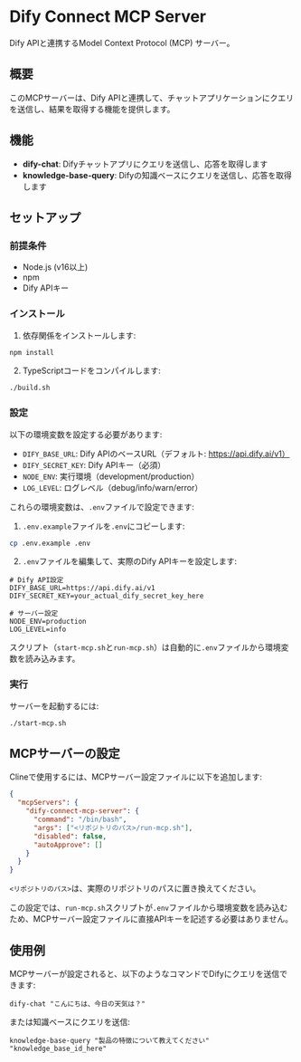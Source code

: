 # Dify Connect MCP Server

Dify APIと連携するModel Context Protocol (MCP) サーバー。

## 概要

このMCPサーバーは、Dify APIと連携して、チャットアプリケーションにクエリを送信し、結果を取得する機能を提供します。

## 機能

- **dify-chat**: Difyチャットアプリにクエリを送信し、応答を取得します
- **knowledge-base-query**: Difyの知識ベースにクエリを送信し、応答を取得します

## セットアップ

### 前提条件

- Node.js (v16以上)
- npm
- Dify APIキー

### インストール

1. 依存関係をインストールします:

```bash
npm install
```

2. TypeScriptコードをコンパイルします:

```bash
./build.sh
```

### 設定

以下の環境変数を設定する必要があります:

- `DIFY_BASE_URL`: Dify APIのベースURL（デフォルト: https://api.dify.ai/v1）
- `DIFY_SECRET_KEY`: Dify APIキー（必須）
- `NODE_ENV`: 実行環境（development/production）
- `LOG_LEVEL`: ログレベル（debug/info/warn/error）

これらの環境変数は、`.env`ファイルで設定できます:

1. `.env.example`ファイルを`.env`にコピーします:

```bash
cp .env.example .env
```

2. `.env`ファイルを編集して、実際のDify APIキーを設定します:

```
# Dify API設定
DIFY_BASE_URL=https://api.dify.ai/v1
DIFY_SECRET_KEY=your_actual_dify_secret_key_here

# サーバー設定
NODE_ENV=production
LOG_LEVEL=info
```

スクリプト（`start-mcp.sh`と`run-mcp.sh`）は自動的に`.env`ファイルから環境変数を読み込みます。

### 実行

サーバーを起動するには:

```bash
./start-mcp.sh
```

## MCPサーバーの設定

Clineで使用するには、MCPサーバー設定ファイルに以下を追加します:

```json
{
  "mcpServers": {
    "dify-connect-mcp-server": {
      "command": "/bin/bash",
      "args": ["<リポジトリのパス>/run-mcp.sh"],
      "disabled": false,
      "autoApprove": []
    }
  }
}
```

`<リポジトリのパス>`は、実際のリポジトリのパスに置き換えてください。

この設定では、`run-mcp.sh`スクリプトが`.env`ファイルから環境変数を読み込むため、MCPサーバー設定ファイルに直接APIキーを記述する必要はありません。

## 使用例

MCPサーバーが設定されると、以下のようなコマンドでDifyにクエリを送信できます:

```
dify-chat "こんにちは、今日の天気は？"
```

または知識ベースにクエリを送信:

```
knowledge-base-query "製品の特徴について教えてください" "knowledge_base_id_here"
